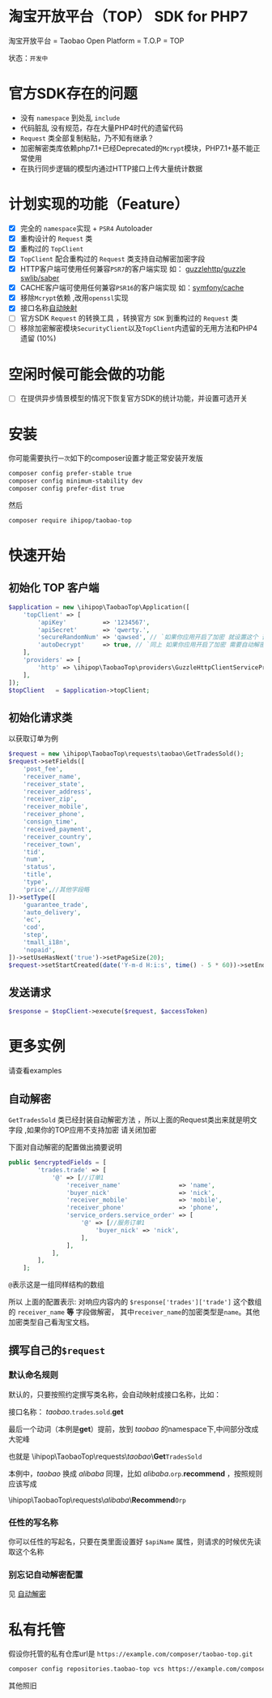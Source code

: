 # 淘宝开放平台（TOP） SDK for PHP7 

淘宝开放平台 = Taobao Open Platform = T.O.P = TOP

状态：`开发中`

# 官方SDK存在的问题

- 没有 `namespace` 到处乱 `include`
- 代码脏乱 没有规范，存在大量PHP4时代的遗留代码
- `Request` 类全部复制粘贴，乃不知有继承？
- 加密解密类库依赖php7.1+已经Deprecated的`Mcrypt`模块，PHP7.1+基不能正常使用
- 在执行同步逻辑的模型内通过HTTP接口上传大量统计数据

# 计划实现的功能（Feature）

- [x] 完全的 `namespace`实现 + `PSR4` Autoloader
- [x] 重构设计的 `Request` 类 
- [x] 重构过的 `TopClient` 
- [x] `TopClient`  配合重构过的 `Request` 类支持自动解密加密字段
- [x] HTTP客户端可使用任何兼容`PSR7`的客户端实现 如： [guzzlehttp/guzzle](https://github.com/guzzle/guzzle) [swlib/saber](https://github.com/swlib/saber)
- [x] CACHE客户端可使用任何兼容`PSR16`的客户端实现 如：[symfony/cache](https://github.com/symfony/cache)
- [x] 移除`Mcrypt`依赖 ,改用`openssl`实现
- [x] 接口名称[自动映射](#默认命名规则)
- [ ] 官方SDK `Request` 的转换工具 ，转换官方 `SDK` 到重构过的 `Request` 类 
- [ ] 移除加密解密模块`SecurityClient`以及`TopClient`内遗留的无用方法和PHP4遗留 (10%)

# 空闲时候可能会做的功能

- [ ] 在提供异步情景模型的情况下恢复官方SDK的统计功能，并设置可选开关 

# 安装

你可能需要执行`一次`如下的composer设置才能正常安装开发版

```bash
composer config prefer-stable true
composer config minimum-stability dev
composer config prefer-dist true 
```

然后

```bash
composer require ihipop/taobao-top
```

# 快速开始

## 初始化 TOP 客户端

```php
$application = new \ihipop\TaobaoTop\Application([
    'topClient' => [
        'apiKey'          => '1234567',
        'apiSecret'       => 'qwerty.',
        'secureRandomNum' => 'qawsed', // `如果你应用开启了加密 就设置这个 否则请设置为null`
        'autoDecrypt'     => true, // `同上 如果你应用开启了加密 需要自动解密 就打开这个 否则请关闭,设置为false`
    ],
    'providers' => [
        'http' => \ihipop\TaobaoTop\providers\GuzzleHttpClientServiceProvider::class,
    ],
]);
$topClient   = $application->topClient;
```

## 初始化请求类

以获取订单为例
```php
$request = new \ihipop\TaobaoTop\requests\taobao\GetTradesSold();
$request->setFields([
    'post_fee',
    'receiver_name',
    'receiver_state',
    'receiver_address',
    'receiver_zip',
    'receiver_mobile',
    'receiver_phone',
    'consign_time',
    'received_payment',
    'receiver_country',
    'receiver_town',
    'tid',
    'num',
    'status',
    'title',
    'type',
    'price',//其他字段略
])->setType([
    'guarantee_trade',
    'auto_delivery',
    'ec',
    'cod',
    'step',
    'tmall_i18n',
    'nopaid',
])->setUseHasNext('true')->setPageSize(20);
$request->setStartCreated(date('Y-m-d H:i:s', time() - 5 * 60))->setEndCreated(date('Y-m-d H:i:s'));
```

## 发送请求

```php
$response = $topClient->execute($request, $accessToken)
```

# 更多实例 

请查看examples

## 自动解密

`GetTradesSold` 类已经封装自动解密方法 ，所以上面的Request类出来就是明文字段 ,如果你的TOP应用不支持加密 请关闭加密

下面对自动解密的配置做出摘要说明

```php
public $encryptedFields = [
        'trades.trade' => [
            '@' => [//订单1
                'receiver_name'                => 'name',
                'buyer_nick'                   => 'nick',
                'receiver_mobile'              => 'mobile',
                'receiver_phone'               => 'phone',
                'service_orders.service_order' => [
                    '@' => [//服务订单1
                        'buyer_nick' => 'nick',
                    ],
                ],
            ],
        ],
    ];
```

`@`表示这是一组同样结构的数组

所以 上面的配置表示:
对响应内容内的 `$response['trades']['trade']` 这个数组的 `receiver_name` **等** 字段做解密，
其中`receiver_name`的加密类型是`name`。其他加密类型自己看淘宝文档。

## 撰写自己的`$request`

### 默认命名规则

默认的，只要按照约定撰写类名称，会自动映射成接口名称，比如：

接口名称： _taobao_.`trades`.`sold`.**get**

最后一个动词（本例是**get**）提前，放到 _taobao_ 的namespace下,中间部分改成大驼峰

也就是 \\ihipop\\TaobaoTop\\requests\\_taobao_\\**Get**`TradesSold`

本例中，_taobao_ 换成 _alibaba_ 同理，比如 _alibaba_.`orp`.**recommend** ，按照规则应该写成

 \\ihipop\\TaobaoTop\\requests\\_alibaba_\\**Recommend**`Orp`

### 任性的写名称

你可以任性的写起名，只要在类里面设置好 ``$apiName`` 属性，则请求的时候优先读取这个名称

### 别忘记自动解密配置

见 [自动解密](#自动解密)

# 私有托管

假设你托管的私有仓库url是 `https://example.com/composer/taobao-top.git`

```bash
composer config repositories.taobao-top vcs https://example.com/composer/taobao-top.git
```

其他照旧

